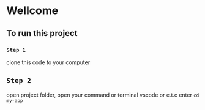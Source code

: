 # Wellcome
## To run this project
### ` Step 1 `
clone this code to your computer
## ` Step 2 `
open project folder, open your command or terminal vscode or e.t.c 
enter `cd my-app`


